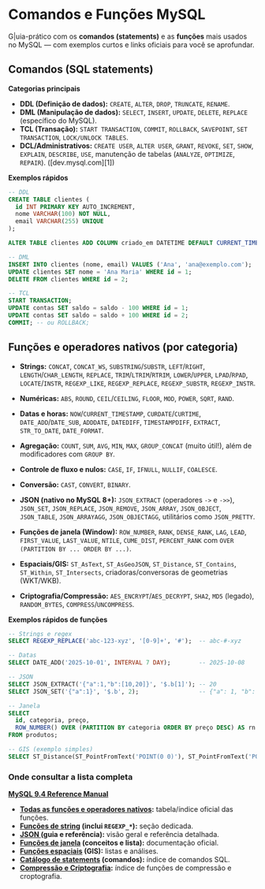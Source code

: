 # Comandos e Funções MySQL

G|uia-prático com os **comandos (statements)** e as **funções** mais usados no MySQL — com exemplos curtos e links oficiais para você se aprofundar.

## Comandos (SQL statements)

**Categorias principais**

* **DDL (Definição de dados):** `CREATE`, `ALTER`, `DROP`, `TRUNCATE`, `RENAME`.
* **DML (Manipulação de dados):** `SELECT`, `INSERT`, `UPDATE`, `DELETE`, `REPLACE` (específico do MySQL).
* **TCL (Transação):** `START TRANSACTION`, `COMMIT`, `ROLLBACK`, `SAVEPOINT`, `SET TRANSACTION`, `LOCK/UNLOCK TABLES`.
* **DCL/Administrativos:** `CREATE USER`, `ALTER USER`, `GRANT`, `REVOKE`, `SET`, `SHOW`, `EXPLAIN`, `DESCRIBE`, `USE`, manutenção de tabelas (`ANALYZE`, `OPTIMIZE`, `REPAIR`). ([dev.mysql.com][1])

**Exemplos rápidos**

```sql
-- DDL
CREATE TABLE clientes (
  id INT PRIMARY KEY AUTO_INCREMENT,
  nome VARCHAR(100) NOT NULL,
  email VARCHAR(255) UNIQUE
);

ALTER TABLE clientes ADD COLUMN criado_em DATETIME DEFAULT CURRENT_TIMESTAMP;

-- DML
INSERT INTO clientes (nome, email) VALUES ('Ana', 'ana@exemplo.com');
UPDATE clientes SET nome = 'Ana Maria' WHERE id = 1;
DELETE FROM clientes WHERE id = 2;

-- TCL
START TRANSACTION;
UPDATE contas SET saldo = saldo - 100 WHERE id = 1;
UPDATE contas SET saldo = saldo + 100 WHERE id = 2;
COMMIT; -- ou ROLLBACK;
```

## Funções e operadores nativos (por categoria)

* **Strings:** `CONCAT`, `CONCAT_WS`, `SUBSTRING`/`SUBSTR`, `LEFT`/`RIGHT`, `LENGTH`/`CHAR_LENGTH`, `REPLACE`, `TRIM`/`LTRIM`/`RTRIM`, `LOWER`/`UPPER`, `LPAD`/`RPAD`, `LOCATE`/`INSTR`, `REGEXP_LIKE`, `REGEXP_REPLACE`, `REGEXP_SUBSTR`, `REGEXP_INSTR`. 

* **Numéricas:** `ABS`, `ROUND`, `CEIL`/`CEILING`, `FLOOR`, `MOD`, `POWER`, `SQRT`, `RAND`. 

* **Datas e horas:** `NOW`/`CURRENT_TIMESTAMP`, `CURDATE`/`CURTIME`, `DATE_ADD`/`DATE_SUB`, `ADDDATE`, `DATEDIFF`, `TIMESTAMPDIFF`, `EXTRACT`, `STR_TO_DATE`, `DATE_FORMAT`. 

* **Agregação:** `COUNT`, `SUM`, `AVG`, `MIN`, `MAX`, `GROUP_CONCAT` (muito útil!), além de modificadores com `GROUP BY`. 

* **Controle de fluxo e nulos:** `CASE`, `IF`, `IFNULL`, `NULLIF`, `COALESCE`. 

* **Conversão:** `CAST`, `CONVERT`, `BINARY`. 

* **JSON (nativo no MySQL 8+):** `JSON_EXTRACT` (operadores `->` e `->>`), `JSON_SET`, `JSON_REPLACE`, `JSON_REMOVE`, `JSON_ARRAY`, `JSON_OBJECT`, `JSON_TABLE`, `JSON_ARRAYAGG`, `JSON_OBJECTAGG`, utilitários como `JSON_PRETTY`. 

* **Funções de janela (Window):** `ROW_NUMBER`, `RANK`, `DENSE_RANK`, `LAG`, `LEAD`, `FIRST_VALUE`, `LAST_VALUE`, `NTILE`, `CUME_DIST`, `PERCENT_RANK` com `OVER (PARTITION BY ... ORDER BY ...)`. 

* **Espaciais/GIS:** `ST_AsText`, `ST_AsGeoJSON`, `ST_Distance`, `ST_Contains`, `ST_Within`, `ST_Intersects`, criadoras/conversoras de geometrias (WKT/WKB). 

* **Criptografia/Compressão:** `AES_ENCRYPT`/`AES_DECRYPT`, `SHA2`, `MD5` (legado), `RANDOM_BYTES`, `COMPRESS`/`UNCOMPRESS`. 

**Exemplos rápidos de funções**

```sql
-- Strings e regex
SELECT REGEXP_REPLACE('abc-123-xyz', '[0-9]+', '#');  -- abc-#-xyz

-- Datas
SELECT DATE_ADD('2025-10-01', INTERVAL 7 DAY);        -- 2025-10-08

-- JSON
SELECT JSON_EXTRACT('{"a":1,"b":[10,20]}', '$.b[1]'); -- 20
SELECT JSON_SET('{"a":1}', '$.b', 2);                 -- {"a": 1, "b": 2}

-- Janela
SELECT
  id, categoria, preço,
  ROW_NUMBER() OVER (PARTITION BY categoria ORDER BY preço DESC) AS rn
FROM produtos;

-- GIS (exemplo simples)
SELECT ST_Distance(ST_PointFromText('POINT(0 0)'), ST_PointFromText('POINT(3 4)')); -- 5
```

### Onde consultar a lista completa

**[MySQL 9.4 Reference Manual](https://dev.mysql.com/doc/refman/9.4/en/)**

* **[Todas as funções e operadores nativos](https://dev.mysql.com/doc/refman/9.4/en/built-in-function-reference.html):** tabela/índice oficial das funções. 
* **[Funções de string](https://dev.mysql.com/doc/refman/9.4/en/string-functions.html) (inclui `REGEXP_*`):** seção dedicada. 
* **[JSON ](https://dev.mysql.com/doc/refman/9.4/en/json-functions.html)(guia e referência):** visão geral e referência detalhada. 
* **[Funções de janela](https://dev.mysql.com/doc/refman/9.4/en/window-functions.html) (conceitos e lista):** documentação oficial. 
* **[Funções espaciais](https://dev.mysql.com/doc/refman/9.4/en/spatial-function-reference.html) (GIS):** listas e análises. 
* **[Catálogo de statements](https://dev.mysql.com/doc/refman/9.4/en/sql-statements.html) (comandos):** índice de comandos SQL. 
* **[Compressão e Criptografia](https://dev.mysql.com/doc/refman/9.4/en/encryption-functions.html):** índice de funções de compressão e croptografia. 





